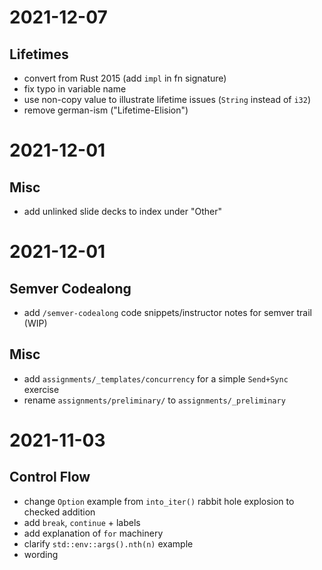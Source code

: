 # 2021-12-07
## Lifetimes
- convert from Rust 2015 (add `impl` in fn signature)
- fix typo in variable name
- use non-copy value to illustrate lifetime issues (`String` instead of `i32`)
- remove german-ism ("Lifetime-Elision")

# 2021-12-01

## Misc
- add unlinked slide decks to index under "Other"

# 2021-12-01

## Semver Codealong
- add `/semver-codealong` code snippets/instructor notes for semver trail (WIP)

## Misc
- add `assignments/_templates/concurrency` for a simple `Send+Sync` exercise
- rename `assignments/preliminary/` to `assignments/_preliminary` 

# 2021-11-03
## Control Flow
- change `Option` example from `into_iter()` rabbit hole explosion to checked addition
- add `break`, `continue` + labels
- add explanation of `for` machinery
- clarify `std::env::args().nth(n)` example
- wording
